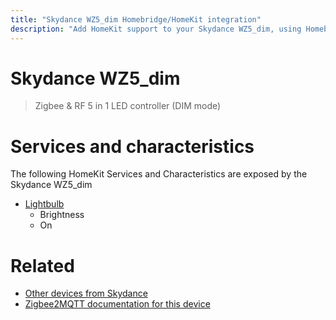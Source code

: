 ```yaml
---
title: "Skydance WZ5_dim Homebridge/HomeKit integration"
description: "Add HomeKit support to your Skydance WZ5_dim, using Homebridge, Zigbee2MQTT and homebridge-z2m."
---
```

<!---
This file has been GENERATED using src/docgen/docgen.ts
DO NOT EDIT THIS FILE MANUALLY!
-->
# Skydance WZ5_dim
> Zigbee & RF 5 in 1 LED controller (DIM mode)


# Services and characteristics
The following HomeKit Services and Characteristics are exposed by
the Skydance WZ5_dim

* [Lightbulb](../../light.md)
  * Brightness
  * On


# Related
* [Other devices from Skydance](../index.md#skydance)
* [Zigbee2MQTT documentation for this device](https://www.zigbee2mqtt.io/devices/WZ5_dim.html)